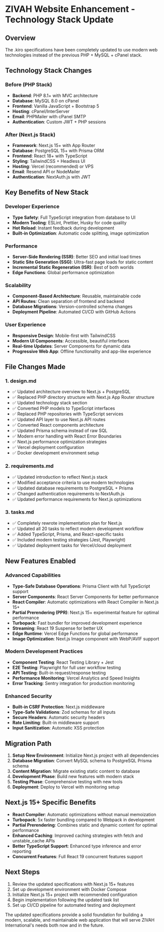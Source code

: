 # ZIVAH Website Enhancement - Technology Stack Update

## Overview

The .kiro specifications have been completely updated to use modern web technologies instead of the previous PHP + MySQL + cPanel stack.

## Technology Stack Changes

### Before (PHP Stack)
- **Backend**: PHP 8.1+ with MVC architecture
- **Database**: MySQL 8.0 on cPanel
- **Frontend**: Vanilla JavaScript + Bootstrap 5
- **Hosting**: cPanel/InterServer
- **Email**: PHPMailer with cPanel SMTP
- **Authentication**: Custom JWT + PHP sessions

### After (Next.js Stack)
- **Framework**: Next.js 15+ with App Router
- **Database**: PostgreSQL 15+ with Prisma ORM
- **Frontend**: React 18+ with TypeScript
- **Styling**: TailwindCSS + Headless UI
- **Hosting**: Vercel (recommended) or VPS
- **Email**: Resend API or NodeMailer
- **Authentication**: NextAuth.js with JWT

## Key Benefits of New Stack

### Developer Experience
- **Type Safety**: Full TypeScript integration from database to UI
- **Modern Tooling**: ESLint, Prettier, Husky for code quality
- **Hot Reload**: Instant feedback during development
- **Built-in Optimization**: Automatic code splitting, image optimization

### Performance
- **Server-Side Rendering (SSR)**: Better SEO and initial load times
- **Static Site Generation (SSG)**: Ultra-fast page loads for static content
- **Incremental Static Regeneration (ISR)**: Best of both worlds
- **Edge Functions**: Global performance optimization

### Scalability
- **Component-Based Architecture**: Reusable, maintainable code
- **API Routes**: Clean separation of frontend and backend
- **Database Migrations**: Version-controlled schema changes
- **Deployment Pipeline**: Automated CI/CD with GitHub Actions

### User Experience
- **Responsive Design**: Mobile-first with TailwindCSS
- **Modern UI Components**: Accessible, beautiful interfaces
- **Real-time Updates**: Server Components for dynamic data
- **Progressive Web App**: Offline functionality and app-like experience

## File Changes Made

### 1. design.md
- ✅ Updated architecture overview to Next.js + PostgreSQL
- ✅ Replaced PHP directory structure with Next.js App Router structure  
- ✅ Updated technology stack section
- ✅ Converted PHP models to TypeScript interfaces
- ✅ Replaced PHP repositories with TypeScript services
- ✅ Updated API layer to use Next.js API routes
- ✅ Converted React components architecture
- ✅ Updated Prisma schema instead of raw SQL
- ✅ Modern error handling with React Error Boundaries
- ✅ Next.js performance optimization strategies
- ✅ Vercel deployment configuration
- ✅ Docker development environment setup

### 2. requirements.md
- ✅ Updated introduction to reflect Next.js stack
- ✅ Modified acceptance criteria to use modern technologies
- ✅ Updated database requirements to PostgreSQL + Prisma
- ✅ Changed authentication requirements to NextAuth.js
- ✅ Updated performance requirements for Next.js optimizations

### 3. tasks.md
- ✅ Completely rewrote implementation plan for Next.js
- ✅ Updated all 20 tasks to reflect modern development workflow
- ✅ Added TypeScript, Prisma, and React-specific tasks
- ✅ Included modern testing strategies (Jest, Playwright)
- ✅ Updated deployment tasks for Vercel/cloud deployment

## New Features Enabled

### Advanced Capabilities
- **Type-Safe Database Operations**: Prisma Client with full TypeScript support
- **Server Components**: React Server Components for better performance
- **React Compiler**: Automatic optimizations with React Compiler in Next.js 15+
- **Partial Prerendering (PPR)**: Next.js 15+ experimental feature for optimal performance
- **Turbopack**: Fast bundler for improved development experience
- **Streaming**: React 19 Suspense for better UX
- **Edge Runtime**: Vercel Edge Functions for global performance
- **Image Optimization**: Next.js Image component with WebP/AVIF support

### Modern Development Practices
- **Component Testing**: React Testing Library + Jest
- **E2E Testing**: Playwright for full user workflow testing
- **API Testing**: Built-in request/response testing
- **Performance Monitoring**: Vercel Analytics and Speed Insights
- **Error Tracking**: Sentry integration for production monitoring

### Enhanced Security
- **Built-in CSRF Protection**: Next.js middleware
- **Type-Safe Validations**: Zod schemas for all inputs
- **Secure Headers**: Automatic security headers
- **Rate Limiting**: Built-in middleware support
- **Input Sanitization**: Automatic XSS protection

## Migration Path

1. **Setup New Environment**: Initialize Next.js project with all dependencies
2. **Database Migration**: Convert MySQL schema to PostgreSQL Prisma schema
3. **Content Migration**: Migrate existing static content to database
4. **Development Phase**: Build new features with modern stack
5. **Testing Phase**: Comprehensive testing with new tools
6. **Deployment**: Deploy to Vercel with monitoring setup

## Next.js 15+ Specific Benefits

- **React Compiler**: Automatic optimizations without manual memoization
- **Turbopack**: 5x faster bundling compared to Webpack in development
- **Partial Prerendering**: Combines static and dynamic content for optimal performance
- **Enhanced Caching**: Improved caching strategies with fetch and unstable_cache APIs
- **Better TypeScript Support**: Enhanced type inference and error reporting
- **Concurrent Features**: Full React 19 concurrent features support

## Next Steps

1. Review the updated specifications with Next.js 15+ features
2. Set up development environment with Docker Compose
3. Initialize Next.js 15+ project with recommended configuration
4. Begin implementation following the updated task list
5. Set up CI/CD pipeline for automated testing and deployment

The updated specifications provide a solid foundation for building a modern, scalable, and maintainable web application that will serve ZIVAH International's needs both now and in the future.
